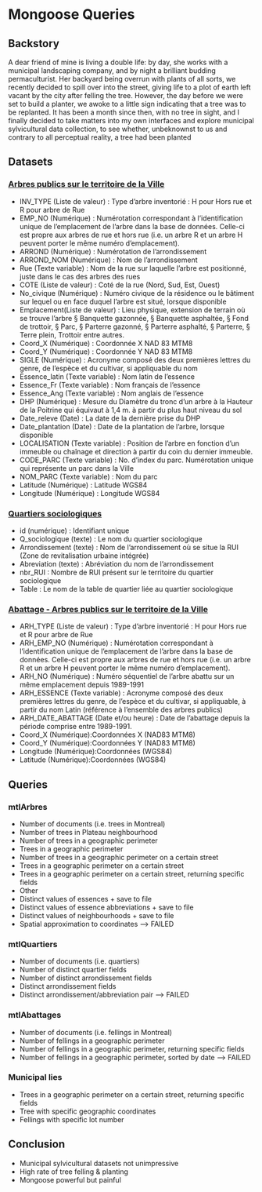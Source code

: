 # Mongoose Queries
## Backstory
A dear friend of mine is living a double life: by day, she works with a municipal landscaping company, and by night a brilliant budding permaculturist.  Her backyard being overrun with plants of all sorts, we recently decided to spill over into the street, giving life to a plot of earth left vacant by the city after felling the tree. However, the day before we were set to build a planter, we awoke to a little sign indicating that a tree was to be replanted. It has been a month since then, with no tree in sight, and I finally decided to take matters into my own interfaces and explore municipal sylvicultural data collection, to see whether, unbeknownst to us and contrary to all perceptual reality, a tree had been planted

## Datasets
### [Arbres publics sur le territoire de la Ville](https://donnees.montreal.ca/ville-de-montreal/arbres)
- INV_TYPE (Liste de valeur) : Type d’arbre inventorié : H pour Hors rue et R pour arbre de Rue
- EMP_NO (Numérique) : Numérotation correspondant à l’identification unique de l’emplacement de l’arbre dans la base de données. Celle-ci est propre aux arbres de rue et hors rue (i.e. un arbre R et un arbre H peuvent porter le même numéro d’emplacement).
- ARROND (Numérique) : Numérotation de l’arrondissement
- ARROND_NOM (Numérique) : Nom de l’arrondissement
- Rue (Texte variable) : Nom de la rue sur laquelle l’arbre est positionné, juste dans le cas des arbres des rues
- COTE (Liste de valeur) : Coté de la rue (Nord, Sud, Est, Ouest)
- No_civique (Numérique) : Numéro civique de la résidence ou le bâtiment sur lequel ou en face duquel l’arbre est situé, lorsque disponible
- Emplacement(Liste de valeur) : Lieu physique, extension de terrain où se trouve l’arbre § Banquette gazonnée, § Banquette asphaltée, § Fond de trottoir, § Parc, § Parterre gazonné, § Parterre asphalté, § Parterre, § Terre plein, Trottoir entre autres.
- Coord_X (Numérique) : Coordonnée X NAD 83 MTM8
- Coord_Y (Numérique) : Coordonnée Y NAD 83 MTM8
- SIGLE (Numérique) : Acronyme composé des deux premières lettres du genre, de l’espèce et du cultivar, si appliquable du nom
- Essence_latin (Texte variable) : Nom latin de l’essence
- Essence_Fr (Texte variable) : Nom français de l’essence
- Essence_Ang (Texte variable) : Nom anglais de l’essence
- DHP (Numérique) : Mesure du Diamètre du tronc d’un arbre à la Hauteur de la Poitrine qui équivaut à 1,4 m. à partir du plus haut niveau du sol
- Date_releve (Date) : La date de la dernière prise du DHP
- Date_plantation (Date) : Date de la plantation de l’arbre, lorsque disponible
- LOCALISATION (Texte variable) : Position de l’arbre en fonction d’un immeuble ou chaînage et direction à partir du coin du dernier immeuble.
- CODE_PARC (Texte variable) : No. d’index du parc. Numérotation unique qui représente un parc dans la Ville
- NOM_PARC (Texte variable) : Nom du parc
- Latitude (Numérique) : Latitude WGS84
- Longitude (Numérique) : Longitude WGS84

### [Quartiers sociologiques](https://donnees.montreal.ca/ville-de-montreal/quartiers-sociologiques)
- id (numérique) : Identifiant unique
- Q_sociologique (texte) : Le nom du quartier sociologique
- Arrondissement (texte) : Nom de l’arrondissement où se situe la RUI (Zone de revitalisation urbaine intégrée)
- Abreviation (texte) : Abréviation du nom de l’arrondissement
- nbr_RUI : Nombre de RUI présent sur le territoire du quartier sociologique
- Table : Le nom de la table de quartier liée au quartier sociologique

### [Abattage - Arbres publics sur le territoire de la Ville](https://donnees.montreal.ca/ville-de-montreal/abattage-arbres-publics)
- ARH_TYPE (Liste de valeur) : Type d’arbre inventorié : H pour Hors rue et R pour arbre de Rue
- ARH_EMP_NO (Numérique) : Numérotation correspondant à l’identification unique de l’emplacement de l’arbre dans la base de données. Celle-ci est propre aux arbres de rue et hors rue (i.e. un arbre R et un arbre H peuvent porter le même numéro d’emplacement).
- ARH_NO (Numérique) : Numéro séquentiel de l’arbre abattu sur un même emplacement depuis 1989-1991
- ARH_ESSENCE (Texte variable) : Acronyme composé des deux premières lettres du genre, de l’espèce et du cultivar, si appliquable, à partir du nom Latin (référence à l’ensemble des arbres publics)
- ARH_DATE_ABATTAGE (Date et/ou heure) : Date de l’abattage depuis la période comprise entre 1989-1991.
- Coord_X (Numérique):Coordonnées X (NAD83 MTM8)
- Coord_Y (Numérique):Coordonnées Y (NAD83 MTM8)
- Longitude (Numérique):Coordonnées (WGS84)
- Latitude (Numérique):Coordonnées (WGS84)

## Queries
### mtlArbres
- Number of documents (i.e. trees in Montreal)
- Number of trees in Plateau neighbourhood
- Number of trees in a geographic perimeter
- Trees in a geographic perimeter
- Number of trees in a geographic perimeter on a certain street
- Trees in a geographic perimeter on a certain street
- Trees in a geographic perimeter on a certain street, returning specific fields
- Other
- Distinct values of essences + save to file
- Distinct values of essence abbreviations + save to file
- Distinct values of neighbourhoods + save to file
- Spatial approximation to coordinates --> FAILED
### mtlQuartiers
- Number of documents (i.e. quartiers)
- Number of distinct quartier fields
- Number of distinct arrondissement fields
- Distinct arrondissement fields
- Distinct arrondissement/abbreviation pair --> FAILED
### mtlAbattages
- Number of documents (i.e. fellings in Montreal)
- Number of fellings in a geographic perimeter
- Number of fellings in a geographic perimeter, returning specific fields
- Number of fellings in a geographic perimeter, sorted by date --> FAILED
### Municipal lies
- Trees in a geographic perimeter on a certain street, returning specific fields
- Tree with specific geographic coordinates
- Fellings with specific lot number

## Conclusion
- Municipal sylvicultural datasets not unimpressive
- High rate of tree felling & planting
- Mongoose powerful but painful